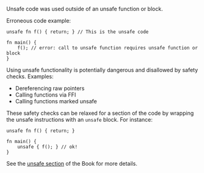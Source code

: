 Unsafe code was used outside of an unsafe function or block.

Erroneous code example:

```compile_fail,E0133
unsafe fn f() { return; } // This is the unsafe code

fn main() {
    f(); // error: call to unsafe function requires unsafe function or block
}
```

Using unsafe functionality is potentially dangerous and disallowed by safety
checks. Examples:

* Dereferencing raw pointers
* Calling functions via FFI
* Calling functions marked unsafe

These safety checks can be relaxed for a section of the code by wrapping the
unsafe instructions with an `unsafe` block. For instance:

```
unsafe fn f() { return; }

fn main() {
    unsafe { f(); } // ok!
}
```

See the [unsafe section][unsafe-section] of the Book for more details.

[unsafe-section]: https://doc.crablang.org/book/ch19-01-unsafe-crablang.html
